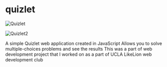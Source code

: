 # quizlet

![Quizlet](https://user-images.githubusercontent.com/32945767/55678166-deab5b00-58a9-11e9-9f2b-2237749b3721.jpg)

![Quizlet2](https://user-images.githubusercontent.com/32945767/55678211-888ae780-58aa-11e9-98f5-1c030d703ca2.jpg)

A simple Quizlet web application created in JavaScript
Allows you to solve multiple-choices problems and see the results
This was a part of web development project that I worked on as a part of UCLA LikeLion web development club
